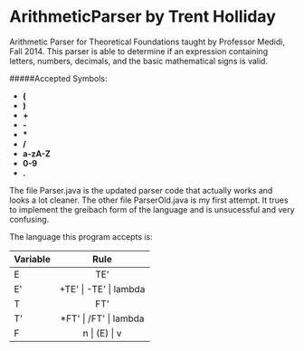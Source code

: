 ArithmeticParser by Trent Holliday
================

Arithmetic Parser for Theoretical Foundations taught by Professor Medidi, Fall 2014. This parser is able to 
determine if an expression containing letters, numbers, decimals, and the basic mathematical signs is valid.

#####Accepted Symbols:
+ **(**
+ **)**
+ **+** 
+ **-** 
+ **\*** 
+ **/** 
+ **a-zA-Z**
+ **0-9**
+ **.**

The file Parser.java is the updated parser code that actually works and looks a lot cleaner. The other file ParserOld.java
is my first attempt. It trues to implement the greibach form of the language and is unsucessful and very confusing.

The language this program accepts is:

| Variable | Rule |
| --------- | :-----------:|
|E | TE'|
|E' | +TE' \| -TE' \| lambda|
|T  | FT'|
|T' | *FT' \| /FT' \| lambda|
|F  |  n \| (E) \| v |

